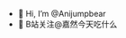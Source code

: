 - 👋 Hi, I’m @Anijumpbear
- 👀 B站关注@嘉然今天吃什么


<!---
Anijumpbear/Anijumpbear is a ✨ special ✨ repository because its `README.md` (this file) appears on your GitHub profile.
You can click the Preview link to take a look at your changes.
--->
